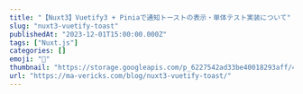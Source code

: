 ```yaml
---
title: "【Nuxt3】Vuetify3 + Piniaで通知トーストの表示・単体テスト実装について"
slug: "nuxt3-vuetify-toast"
publishedAt: "2023-12-01T15:00:00.000Z"
tags: ["Nuxt.js"]
categories: []
emoji: "🐺"
thumbnail: "https://storage.googleapis.com/p_6227542ad33be40018293aff/4c961b46-c037-4086-b506-dd5aa72d6a37/nuxt3-vuetify-toast.png"
url: "https://ma-vericks.com/blog/nuxt3-vuetify-toast/"
---
```


